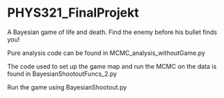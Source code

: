 # PHYS321_FinalProjekt
A Bayesian game of life and death. Find the enemy before his bullet finds you!

Pure analysis code can be found in MCMC_analysis_withoutGame.py

The code used to set up the game map and run the MCMC on the data is found in BayesianShootoutFuncs_2.py

Run the game using BayesianShootout.py
